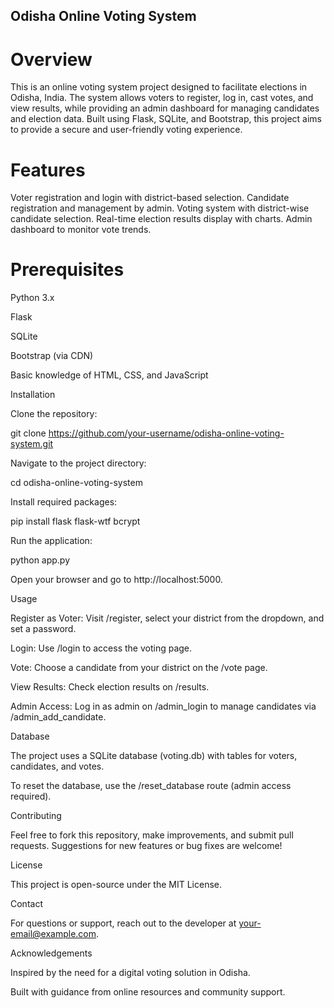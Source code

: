 ## Odisha Online Voting System

# Overview

This is an online voting system project designed to facilitate elections in Odisha, India. The system allows voters to register, log in, cast votes, and view results, while providing an admin dashboard for managing candidates and election data. Built using Flask, SQLite, and Bootstrap, this project aims to provide a secure and user-friendly voting experience.

# Features

Voter registration and login with district-based selection.
Candidate registration and management by admin.
Voting system with district-wise candidate selection.
Real-time election results display with charts.
Admin dashboard to monitor vote trends.

# Prerequisites





Python 3.x



Flask



SQLite



Bootstrap (via CDN)



Basic knowledge of HTML, CSS, and JavaScript

Installation





Clone the repository:

git clone https://github.com/your-username/odisha-online-voting-system.git



Navigate to the project directory:

cd odisha-online-voting-system



Install required packages:

pip install flask flask-wtf bcrypt



Run the application:

python app.py



Open your browser and go to http://localhost:5000.

Usage





Register as Voter: Visit /register, select your district from the dropdown, and set a password.



Login: Use /login to access the voting page.



Vote: Choose a candidate from your district on the /vote page.



View Results: Check election results on /results.



Admin Access: Log in as admin on /admin_login to manage candidates via /admin_add_candidate.

Database





The project uses a SQLite database (voting.db) with tables for voters, candidates, and votes.



To reset the database, use the /reset_database route (admin access required).

Contributing

Feel free to fork this repository, make improvements, and submit pull requests. Suggestions for new features or bug fixes are welcome!

License

This project is open-source under the MIT License.

Contact

For questions or support, reach out to the developer at your-email@example.com.

Acknowledgements





Inspired by the need for a digital voting solution in Odisha.



Built with guidance from online resources and community support.
